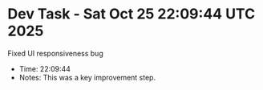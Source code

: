 # Dev Task - Sat Oct 25 22:09:44 UTC 2025
Fixed UI responsiveness bug
- Time: 22:09:44
- Notes: This was a key improvement step.
